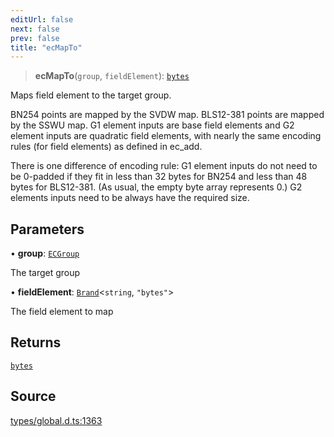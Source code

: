 ```yaml
---
editUrl: false
next: false
prev: false
title: "ecMapTo"
---
```


> **ecMapTo**(`group`, `fieldElement`): [`bytes`](../type-aliases/bytes.md)

Maps field element to the target group.

BN254 points are mapped by the SVDW map. BLS12-381 points are mapped by the SSWU map.
G1 element inputs are base field elements and G2 element inputs are quadratic field elements,
with nearly the same encoding rules (for field elements) as defined in ec_add.

There is one difference of encoding rule: G1 element inputs do not need to be 0-padded if
they fit in less than 32 bytes for BN254 and less than 48 bytes for BLS12-381. (As usual,
the empty byte array represents 0.) G2 elements inputs need to be always have the required size.

## Parameters

• **group**: [`ECGroup`](../type-aliases/ECGroup.md)

The target group

• **fieldElement**: [`Brand`](../type-aliases/Brand.md)\<`string`, `"bytes"`\>

The field element to map

## Returns

[`bytes`](../type-aliases/bytes.md)

## Source

[types/global.d.ts:1363](https://github.com/algorandfoundation/tealscript/blob/e015f8b0/types/global.d.ts#L1363)
